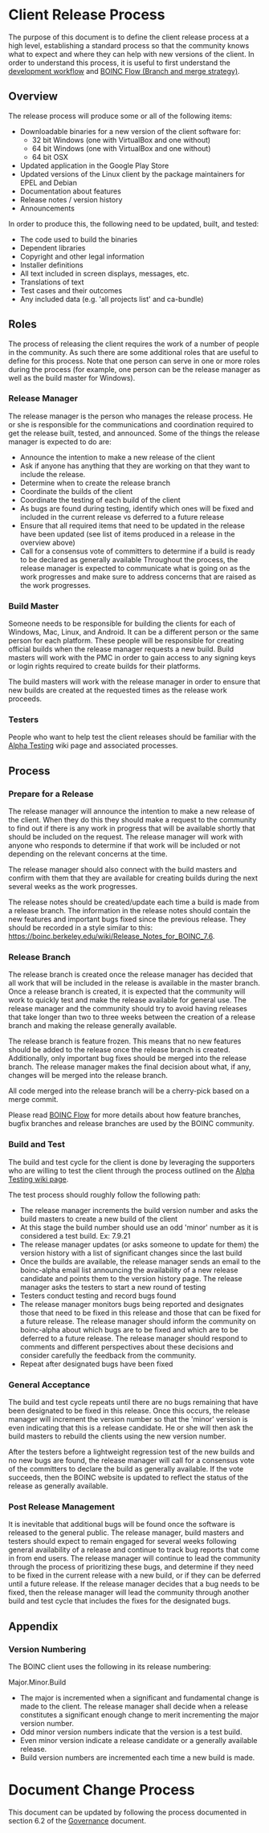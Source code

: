 # Client Release Process
The purpose of this document is to define the client release process at a high level, establishing a standard process so that the community knows what to expect and where they can help with new versions of the client. In order to understand this process, it is useful to first understand the [development workflow](Development_Workflow.md) and [BOINC Flow (Branch and merge strategy)](BOINC_Flow.md).

## Overview
The release process will produce some or all of the following items:
- Downloadable binaries for a new version of the client software for:
  - 32 bit Windows (one with VirtualBox and one without)
  - 64 bit Windows (one with VirtualBox and one without)
  - 64 bit OSX
- Updated application in the Google Play Store
- Updated versions of the Linux client by the package maintainers for EPEL and Debian
- Documentation about features
- Release notes / version history
- Announcements

In order to produce this, the following need to be updated, built, and tested:
- The code used to build the binaries
- Dependent libraries
- Copyright and other legal information
- Installer definitions 
- All text included in screen displays, messages, etc.
- Translations of text
- Test cases and their outcomes
- Any included data (e.g. 'all projects list' and ca-bundle)

## Roles
The process of releasing the client requires the work of a number of people in the community. As such there are some additional roles that are useful to define for this process. Note that one person can serve in one or more roles during the process (for example, one person can be the release manager as well as the build master for Windows).

### Release Manager
The release manager is the person who manages the release process. He or she is responsible for the communications and coordination required to get the release built, tested, and announced. Some of the things the release manager is expected to do are:
- Announce the intention to make a new release of the client
- Ask if anyone has anything that they are working on that they want to include the release.
- Determine when to create the release branch
- Coordinate the builds of the client
- Coordinate the testing of each build of the client
- As bugs are found during testing, identify which ones will be fixed and included in the current release vs deferred to a future release
- Ensure that all required items that need to be updated in the release have been updated (see list of items produced in a release in the overview above)
- Call for a consensus vote of committers to determine if a build is ready to be declared as generally available
Throughout the process, the release manager is expected to communicate what is going on as the work progresses and make sure to address concerns that are raised as the work progresses.

### Build Master
Someone needs to be responsible for building the clients for each of Windows, Mac, Linux, and Android. It can be a different person or the same person for each platform. These people will be responsible for creating official builds when the release manager requests a new build. Build masters will work with the PMC in order to gain access to any signing keys or login rights required to create builds for their platforms. 

The build masters will work with the release manager in order to ensure that new builds are created at the requested times as the release work proceeds.

### Testers
People who want to help test the client releases should be familiar with the [Alpha Testing](https://boinc.berkeley.edu/trac/wiki/AlphaInstructions) wiki page and associated processes.

## Process
### Prepare for a Release
The release manager will announce the intention to make a new release of the client. When they do this they should make a request to the community to find out if there is any work in progress that will be available shortly that should be included on the request. The release manager will work with anyone who responds to determine if that work will be included or not depending on the relevant concerns at the time.

The release manager should also connect with the build masters and confirm with them that they are available for creating builds during the next several weeks as the work progresses.

The release notes should be created/update each time a build is made from a release branch. The information in the release notes should contain the new features and important bugs fixed since the previous release. They should be recorded in a style similar to this: https://boinc.berkeley.edu/wiki/Release_Notes_for_BOINC_7.6. 

### Release Branch
The release branch is created once the release manager has decided that all work that will be included in the release is available in the master branch. Once a release branch is created, it is expected that the community will work to quickly test and make the release available for general use. The release manager and the community should try to avoid having releases that take longer than two to three weeks between the creation of a release branch and making the release generally available.

The release branch is feature frozen. This means that no new features should be added to the release once the release branch is created. Additionally, only important bug fixes should be merged into the release branch. The release manager makes the final decision about what, if any, changes will be merged into the release branch.

All code merged into the release branch will be a cherry-pick based on a merge commit.

Please read [BOINC Flow](BOINC_Flow.md) for more details about how feature branches, bugfix branches and release branches are used by the BOINC community.

### Build and Test
The build and test cycle for the client is done by leveraging the supporters who are willing to test the client through the process outlined on the [Alpha Testing wiki page](https://boinc.berkeley.edu/trac/wiki/AlphaInstructions).

The test process should roughly follow the following path:
- The release manager increments the build version number and asks the build masters to create a new build of the client
- At this stage the build number should use an odd 'minor' number as it is considered a test build. Ex: 7.9.21
- The release manager updates (or asks someone to update for them) the version history with a list of significant changes since the last build
- Once the builds are available, the release manager sends an email to the boinc-alpha email list announcing the availability of a new release candidate and points them to the version history page. The release manager asks the testers to start a new round of testing
- Testers conduct testing and record bugs found
- The release manager monitors bugs being reported and designates those that need to be fixed in this release and those that can be fixed for a future release. The release manager should inform the community on boinc-alpha about which bugs are to be fixed and which are to be deferred to a future release. The release manager should respond to comments and different perspectives about these decisions and consider carefully the feedback from the community. 
- Repeat after designated bugs have been fixed

### General Acceptance
The build and test cycle repeats until there are no bugs remaining that have been designated to be fixed in this release. Once this occurs, the release manager will increment the version number so that the 'minor' version is even indicating that this is a release candidate. He or she will then ask the build masters to rebuild the clients using the new version number.

After the testers before a lightweight regression test of the new builds and no new bugs are found, the release manager will call for a consensus vote of the committers to declare the build as generally available. If the vote succeeds, then the BOINC website is updated to reflect the status of the release as generally available.

### Post Release Management
It is inevitable that additional bugs will be found once the software is released to the general public. The release manager, build masters and testers should expect to remain engaged for several weeks following general availability of a release and continue to track bug reports that come in from end users. The release manager will continue to lead the community through the process of prioritizing these bugs, and determine if they need to be fixed in the current release with a new build, or if they can be deferred until a future release. If the release manager decides that a bug needs to be fixed, then the release manager will lead the community through another build and test cycle that includes the fixes for the designated bugs.

## Appendix
### Version Numbering
The BOINC client uses the following in its release numbering:

Major.Minor.Build
- The major is incremented when a significant and fundamental change is made to the client. The release manager shall decide when a release constitutes a significant enough change to merit incrementing the major version number.
- Odd minor version numbers indicate that the version is a test build.
- Even minor version indicate a release candidate or a generally available release. 
- Build version numbers are incremented each time a new build is made.

# Document Change Process
This document can be updated by following the process documented in section 6.2 of the [Governance](../Governance_Documents/Governance.md#62-development-documents) document.